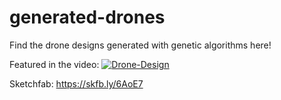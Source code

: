 # generated-drones
Find the drone designs generated with genetic algorithms here!

Featured in the video: [![Drone-Design](https://img.youtube.com/vi/Uf7xjH42kj8/0.jpg)](https://www.youtube.com/watch?v=Uf7xjH42kj8)

Sketchfab: https://skfb.ly/6AoE7
